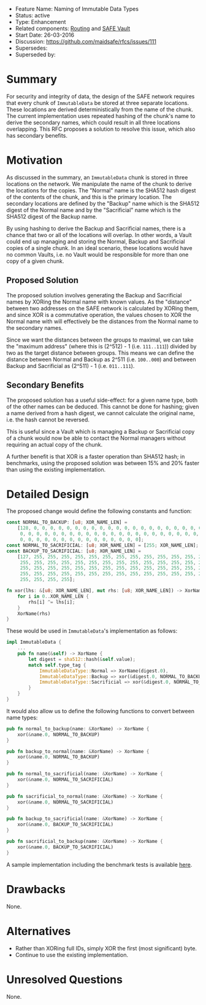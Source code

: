 - Feature Name: Naming of Immutable Data Types
- Status: active
- Type: Enhancement
- Related components: [Routing](https://github.com/maidsafe/routing) and [SAFE Vault](https://github.com/maidsafe/safe_vault)
- Start Date: 26-03-2016
- Discussion: https://github.com/maidsafe/rfcs/issues/111
- Supersedes:
- Superseded by:

# Summary

For security and integrity of data, the design of the SAFE network requires that every chunk of `ImmutableData` be stored at three separate locations.  These locations are derived deterministically from the name of the chunk.  The current implementation uses repeated hashing of the chunk's name to derive the secondary names, which could result in all three locations overlapping.  This RFC proposes a solution to resolve this issue, which also has secondary benefits.

# Motivation

As discussed in the summary, an `ImmutableData` chunk is stored in three locations on the network.  We manipulate the name of the chunk to derive the locations for the copies.  The "Normal" name is the SHA512 hash digest of the contents of the chunk, and this is the primary location.  The secondary locations are defined by the "Backup" name which is the SHA512 digest of the Normal name and by the "Sacrificial" name which is the SHA512 digest of the Backup name.

By using hashing to derive the Backup and Sacrificial names, there is a chance that two or all of the locations will overlap.  In other words, a Vault could end up managing and storing the Normal, Backup and Sacrificial copies of a single chunk.  In an ideal scenario, these locations would have no common Vaults, i.e. no Vault would be responsible for more than one copy of a given chunk.

## Proposed Solution

The proposed solution involves generating the Backup and Sacrificial names by XORing the Normal name with known values.  As the "distance" between two addresses on the SAFE network is calculated by XORing them, and since XOR is a commutative operation, the values chosen to XOR the Normal name with will effectively be the distances from the Normal name to the secondary names.

Since we want the distances between the groups to maximal, we can take the "maximum address" (where this is (2^512) - 1 (i.e. `111..111`)) divided by two as the target distance between groups.  This means we can define the distance between Normal and Backup as 2^511 (i.e. `100..000`) and between Backup and Sacrificial as (2^511) - 1 (i.e. `011..111`).

## Secondary Benefits

The proposed solution has a useful side-effect: for a given name type, both of the other names can be deduced.  This cannot be done for hashing; given a name derived from a hash digest, we cannot calculate the original name, i.e. the hash cannot be reversed.

This is useful since a Vault which is managing a Backup or Sacrificial copy of a chunk would now be able to contact the Normal managers without requiring an actual copy of the chunk.

A further benefit is that XOR is a faster operation than SHA512 hash; in benchmarks, using the proposed solution was between 15% and 20% faster than using the existing implementation.

# Detailed Design

The proposed change would define the following constants and function:

```rust
const NORMAL_TO_BACKUP: [u8; XOR_NAME_LEN] =
    [128, 0, 0, 0, 0, 0, 0, 0, 0, 0, 0, 0, 0, 0, 0, 0, 0, 0, 0, 0, 0, 0, 0, 0,
     0, 0, 0, 0, 0, 0, 0, 0, 0, 0, 0, 0, 0, 0, 0, 0, 0, 0, 0, 0, 0, 0, 0, 0, 0,
     0, 0, 0, 0, 0, 0, 0, 0, 0, 0, 0, 0, 0, 0, 0];
const NORMAL_TO_SACRIFICIAL: [u8; XOR_NAME_LEN] = [255; XOR_NAME_LEN];
const BACKUP_TO_SACRIFICIAL: [u8; XOR_NAME_LEN] =
    [127, 255, 255, 255, 255, 255, 255, 255, 255, 255, 255, 255, 255, 255, 255,
     255, 255, 255, 255, 255, 255, 255, 255, 255, 255, 255, 255, 255, 255, 255,
     255, 255, 255, 255, 255, 255, 255, 255, 255, 255, 255, 255, 255, 255, 255,
     255, 255, 255, 255, 255, 255, 255, 255, 255, 255, 255, 255, 255, 255, 255,
     255, 255, 255, 255];

fn xor(lhs: &[u8; XOR_NAME_LEN], mut rhs: [u8; XOR_NAME_LEN]) -> XorName {
    for i in 0..XOR_NAME_LEN {
        rhs[i] ^= lhs[i];
    }
    XorName(rhs)
}
```

These would be used in `ImmutableData`'s implementation as follows:

```rust
impl ImmutableData {
    ...
    pub fn name(&self) -> XorName {
        let digest = sha512::hash(&self.value);
        match self.type_tag {
            ImmutableDataType::Normal => XorName(digest.0),
            ImmutableDataType::Backup => xor(&digest.0, NORMAL_TO_BACKUP),
            ImmutableDataType::Sacrificial => xor(&digest.0, NORMAL_TO_SACRIFICIAL),
        }
    }
}
```

It would also allow us to define the following functions to convert between name types:

```rust
pub fn normal_to_backup(name: &XorName) -> XorName {
    xor(&name.0, NORMAL_TO_BACKUP)
}

pub fn backup_to_normal(name: &XorName) -> XorName {
    xor(&name.0, NORMAL_TO_BACKUP)
}

pub fn normal_to_sacrificial(name: &XorName) -> XorName {
    xor(&name.0, NORMAL_TO_SACRIFICIAL)
}

pub fn sacrificial_to_normal(name: &XorName) -> XorName {
    xor(&name.0, NORMAL_TO_SACRIFICIAL)
}

pub fn backup_to_sacrificial(name: &XorName) -> XorName {
    xor(&name.0, BACKUP_TO_SACRIFICIAL)
}

pub fn sacrificial_to_backup(name: &XorName) -> XorName {
    xor(&name.0, BACKUP_TO_SACRIFICIAL)
}
```

A sample implementation including the benchmark tests is available [here](https://gitlab.com/Fraser999/RFC-0023-ImmutableData-Type-Naming).

# Drawbacks

None.

# Alternatives

* Rather than XORing full IDs, simply XOR the first (most significant) byte.
* Continue to use the existing implementation.

# Unresolved Questions

None.
